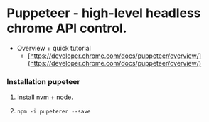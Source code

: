 # Puppeteer - high-level headless chrome API control.

- Overview + quick tutorial
  - [https://developer.chrome.com/docs/puppeteer/overview/](https://developer.chrome.com/docs/puppeteer/overview/)

### Installation pupeteer

1. Install nvm + node.

2. `npm -i pupeterer --save`




